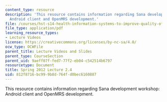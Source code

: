```yaml
---
content_type: resource
description: 'This resource contains information regarding Sana development workshop:
  Android client and OpenMRS development.'
file: /courses/hst-s14-health-information-systems-to-improve-quality-of-care-in-resource-poor-settings-spring-2012/812f8716bc999b8d764fd0bec6160887_MITHST_S14S12_lec05d_1202.pdf
file_type: application/pdf
learning_resource_types:
- Lecture Videos
license: https://creativecommons.org/licenses/by-nc-sa/4.0/
ocw_type: OCWFile
parent_title: Lecture Videos and Slides
parent_type: CourseSection
parent_uid: 9aeff07f-fed7-77f2-eb04-c542514b6797
resourcetype: Document
title: Spring 2012 Lecture 2.4
uid: 812f8716-bc99-9b8d-764f-d0bec6160887
---
```

This resource contains information regarding Sana development workshop: Android client and OpenMRS development.